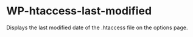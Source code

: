 # WP-htaccess-last-modified
Displays the last modified date of the .htaccess file on the options page.
